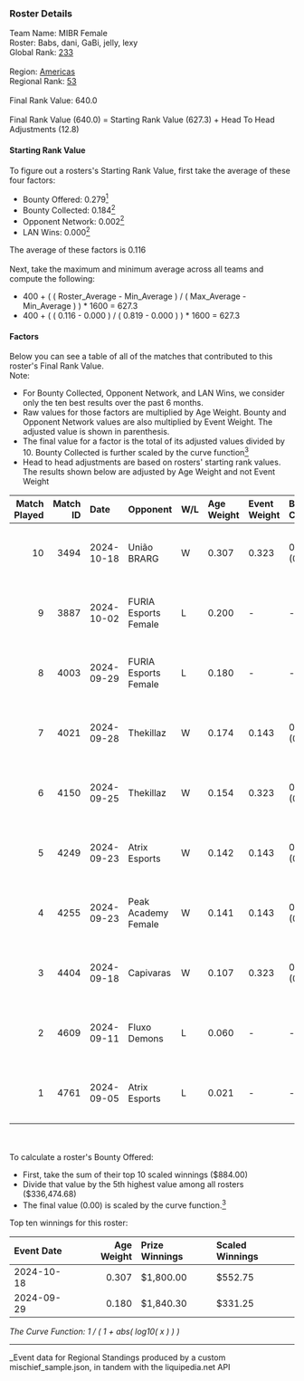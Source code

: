 ### Roster Details<br />
Team Name: MIBR Female<br />
Roster: Babs, dani, GaBi, jelly, lexy<br />
Global Rank: [233](../../standings_global_2025_03_01.md)<br />
<br />
Region: [Americas]( ../../standings_americas_2025_03_01.md)<br />
Regional Rank: [53]( ../../standings_americas_2025_03_01.md)<br />
<br />
Final Rank Value:  640.0<br />
<br />
Final Rank Value (640.0) = Starting Rank Value (627.3) + Head To Head Adjustments (12.8)<br />

#### Starting Rank Value<br />
To figure out a rosters's Starting Rank Value, first take the average of these four factors:<br />
- Bounty Offered: 0.279[<sup>1</sup>](#table2)
- Bounty Collected: 0.184[<sup>2</sup>](#table1)
- Opponent Network: 0.002[<sup>2</sup>](#table1)
- LAN Wins: 0.000[<sup>2</sup>](#table1)

The average of these factors is 0.116<br />
<br />
Next, take the maximum and minimum average across all teams and compute the following:<br />
- 400 + ( ( Roster_Average - Min_Average ) / ( Max_Average - Min_Average ) ) * 1600 = 627.3
- 400 + ( ( 0.116 - 0.000 ) / ( 0.819 - 0.000 ) ) * 1600 = 627.3


#### Factors<br />
Below you can see a table of all of the matches that contributed to this roster's Final Rank Value.<br />
Note:<br />

- For Bounty Collected, Opponent Network, and LAN Wins, we consider only the ten best results over the past 6 months.
- Raw values for those factors are multiplied by Age Weight. Bounty and Opponent Network values are also multiplied by Event Weight. The adjusted value is shown in parenthesis.
- The final value for a factor is the total of its adjusted values divided by 10. Bounty Collected is further scaled by the curve function[<sup>3</sup>](#curveFunction)
- Head to head adjustments are based on rosters' starting rank values. The results shown below are adjusted by Age Weight and not Event Weight
<span id="table1"></span><br />


| Match Played | Match ID | Date       | Opponent             | W/L | Age Weight | Event Weight | Bounty Collected | Opponent Network | LAN Wins  | H2H Adj. | Roster                            |
| -: | -: | :- | :- | :- | :- | :- | :- | :- | :- | -: | :- |
|           10 |     3494 | 2024-10-18 | União BRARG          | W   | 0.307      | 0.323        | 0.001 (0.000)    | 0.070 (0.007)    | 0 (0.000) |     4.60 | Babs, dani, GaBi, jelly, lexy     |
|            9 |     3887 | 2024-10-02 | FURIA Esports Female | L   | 0.200      | -            | -                | -                | -         |    -0.78 | Babs, dani, GaBi, jelly, lexy     |
|            8 |     4003 | 2024-09-29 | FURIA Esports Female | L   | 0.180      | -            | -                | -                | -         |    -0.71 | Babs, dani, GaBi, khizha, REGIANE |
|            7 |     4021 | 2024-09-28 | Thekillaz            | W   | 0.174      | 0.143        | 0.001 (0.000)    | 0.080 (0.002)    | 0 (0.000) |     2.55 | Babs, dani, GaBi, khizha, REGIANE |
|            6 |     4150 | 2024-09-25 | Thekillaz            | W   | 0.154      | 0.323        | 0.001 (0.000)    | 0.080 (0.004)    | 0 (0.000) |     2.27 | Babs, dani, GaBi, jelly, lexy     |
|            5 |     4249 | 2024-09-23 | Atrix Esports        | W   | 0.142      | 0.143        | 0.005 (0.000)    | 0.256 (0.005)    | 0 (0.000) |     2.45 | Babs, dani, GaBi, khizha, REGIANE |
|            4 |     4255 | 2024-09-23 | Peak Academy Female  | W   | 0.141      | 0.143        | 0.001 (0.000)    | 0.139 (0.003)    | 0 (0.000) |     2.10 | Babs, dani, GaBi, khizha, REGIANE |
|            3 |     4404 | 2024-09-18 | Capivaras            | W   | 0.107      | 0.323        | 0.001 (0.000)    | 0.042 (0.001)    | 0 (0.000) |     1.20 | Babs, dani, GaBi, jelly, lexy     |
|            2 |     4609 | 2024-09-11 | Fluxo Demons         | L   | 0.060      | -            | -                | -                | -         |    -0.62 | Babs, dani, GaBi, jelly, lexy     |
|            1 |     4761 | 2024-09-05 | Atrix Esports        | L   | 0.021      | -            | -                | -                | -         |    -0.29 | Babs, dani, GaBi, jelly, lexy     |

<br />
<span id="table2"></span><br />
To calculate a roster's Bounty Offered:<br />

- First, take the sum of their top 10 scaled winnings ($884.00)
- Divide that value by the 5th highest value among all rosters ($336,474.68)
- The final value (0.00) is scaled by the curve function.[<sup>3</sup>](#curveFunction)

Top ten winnings for this roster:<br />

| Event Date | Age Weight | Prize Winnings | Scaled Winnings |
| :- | -: | :- | :- |
| 2024-10-18 |      0.307 | $1,800.00      | $552.75         |
| 2024-09-29 |      0.180 | $1,840.30      | $331.25         |


<span id="curveFunction"></span>_The Curve Function: 1 / ( 1 + abs( log10( x ) ) )_<br />

---
_Event data for Regional Standings produced by a custom mischief_sample.json, in tandem with the liquipedia.net API<br />
